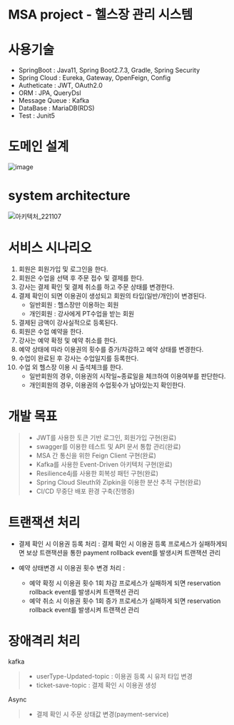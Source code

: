 # MSA project - 헬스장 관리 시스템

# 사용기술
 - SpringBoot : Java11, Spring Boot2.7.3, Gradle, Spring Security
 - Spring Cloud : Eureka, Gateway, OpenFeign, Config
 - Autheticate : JWT, OAuth2.0
 - ORM : JPA, QueryDsl
 - Message Queue : Kafka
 - DataBase : MariaDB(RDS)
 - Test : Junit5
 
# 도메인 설계
![image](https://github.com/whwp4151/msa-fitness/assets/91665074/c6c0000a-04ac-4a75-a1b5-04a3b3e55d8d)

# system architecture
![아키텍처_221107](https://user-images.githubusercontent.com/103932247/200183732-4f5070ce-300a-44f5-8213-ae65f23e62aa.PNG)

# 서비스 시나리오
1. 회원은 회원가입 및 로그인을 한다.
2. 회원은 수업을 선택 후 주문 접수 및 결제를 한다.
3. 강사는 결제 확인 및 결제 취소를 하고 주문 상태를 변경한다.
4. 결제 확인이 되면 이용권이 생성되고 회원의 타입(일반/개인)이 변경된다.
   - 일반회원 : 헬스장만 이용하는 회원
   - 개인회원 : 강사에게 PT수업을 받는 회원
5. 결제된 금액이 강사실적으로 등록된다.
6. 회원은 수업 예약을 한다.
7. 강사는 예약 확정 및 예약 취소를 한다.
8. 예약 상태에 따라 이용권의 횟수를 증가/차감하고 예약 상태를 변경한다.
9. 수업이 완료된 후 강사는 수업일지를 등록한다. 
10. 수업 외 헬스장 이용 시 출석체크를 한다.
    - 일반회원의 경우, 이용권의 시작일~종료일을 체크하여 이용여부를 판단한다.
    - 개인회원의 경우, 이용권의 수업횟수가 남아있는지 확인한다.

# 개발 목표
> - JWT를 사용한 토큰 기반 로그인, 회원가입 구현(완료)
> - swagger를 이용한 테스트 및 API 문서 통합 관리(완료)
> - MSA 간 통신을 위한 Feign Client 구현(완료)
> - Kafka를 사용한 Event-Driven 아키텍처 구현(완료)
> - Resilience4j를 사용한 회복성 패턴 구현(완료)
> - Spring Cloud Sleuth와 Zipkin을 이용한 분산 추적 구현(완료)
> - CI/CD 무중단 배포 환경 구축(진행중)


# 트랜잭션 처리
* 결제 확인 시 이용권 등록 처리 : 결제 확인 시 이용권 등록 프로세스가 실패하게되면 보상 트랜잭션을 통한 payment rollback event를 발생시켜 트랜잭션 관리
          
* 예약 상태변경 시 이용권 횟수 변경 처리 :
  - 예약 확정 시 이용권 횟수 1회 차감 프로세스가 실패하게 되면 reservation rollback event를 발생시켜 트랜잭션 관리
  - 예약 취소 시 이용권 횟수 1회 증가 프로세스가 실패하게 되면 reservation rollback event를 발생시켜 트랜잭션 관리

# 장애격리 처리
 kafka
> - userType-Updated-topic : 이용권 등록 시 유저 타입 변경
> - ticket-save-topic : 결제 확인 시 이용권 생성

 Async
> - 결제 확인 시 주문 상태값 변경(payment-service)


 
 
